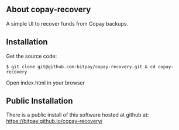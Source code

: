 ## About copay-recovery
A simple UI to recover funds from Copay backups.

## Installation
Get the source code:

    $ git clone git@github.com:bitpay/copay-recovery.git & cd copay-recovery

Open index.html in your browser

## Public Installation

There is a public install of this software hosted at github at: 
https://bitpay.github.io/copay-recovery/
